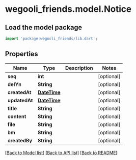 # wegooli_friends.model.Notice

## Load the model package

```dart
import 'package:wegooli_friends/lib.dart';
```

## Properties

| Name          | Type                        | Description | Notes      |
| ------------- | --------------------------- | ----------- | ---------- |
| **seq**       | **int**                     |             | [optional] |
| **delYn**     | **String**                  |             | [optional] |
| **createdAt** | [**DateTime**](DateTime.md) |             | [optional] |
| **updatedAt** | [**DateTime**](DateTime.md) |             | [optional] |
| **title**     | **String**                  |             | [optional] |
| **content**   | **String**                  |             | [optional] |
| **file**      | **String**                  |             | [optional] |
| **bm**        | **String**                  |             | [optional] |
| **createdBy** | **String**                  |             | [optional] |

[[Back to Model list]](../README.md#documentation-for-models)
[[Back to API list]](../README.md#documentation-for-api-endpoints)
[[Back to README]](../README.md)
